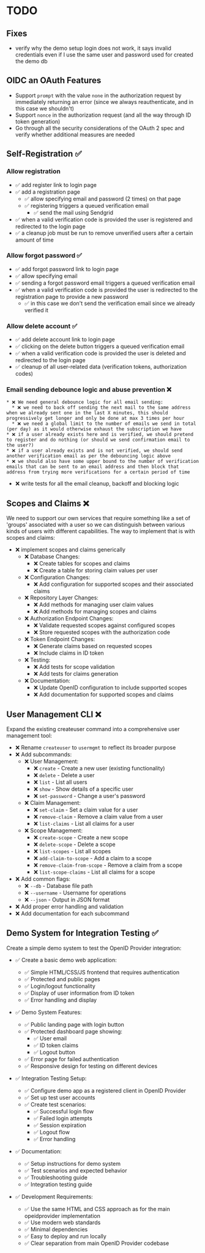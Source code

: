 # TODO

## Fixes

  * verify why the demo setup login does not work, it says invalid credentials even if I use the same user and password used for created the demo db

## OIDC an OAuth Features

  * Support `prompt` with the value `none` in the authorization request by immediately returning an error (since we always reauthenticate, and in this case we shouldn't)
  * Support `nonce` in the authorization request (and all the way through ID token generation)
  * Go through all the security considerations of the OAuth 2 spec and verify whether additional measures are needed

## Self-Registration ✅

### Allow **registration**
  * ✅ add register link to login page
  * ✅ add a registration page
    * ✅ allow specifying email and password (2 times) on that page
    * ✅ registering triggers a queued verification email
      * ✅ send the mail using Sendgrid
  * ✅ when a valid verification code is provided the user is registered and redirected to the login page
  * ✅ a cleanup job must be run to remove unverified users after a certain amount of time

### Allow **forgot password** ✅
  * ✅ add forgot password link to login page
  * ✅ allow specifying email
  * ✅ sending a forgot password email triggers a queued verification email
  * ✅ when a valid verification code is provided the user is redirected to the registration page to provide a new password
    * ✅ in this case we don't send the verification email since we already verified it

### Allow **delete account** ✅
  * ✅ add delete account link to login page
  * ✅ clicking on the delete button triggers a queued verification email
  * ✅ when a valid verification code is provided the user is deleted and redirected to the login page
  * ✅ cleanup of all user-related data (verification tokens, authorization codes)

### Email sending debounce logic and abuse prevention ❌
	* ❌ We need general debounce logic for all email sending:
	  * ❌ we need to back off sending the next mail to the same address when we already sent one in the last X minutes, this should progressively get longer and only be done at max 3 times per hour
	  * ❌ we need a global limit to the number of emails we send in total (per day) as it would otherwise exhaust the subscription we have
	* ❌ if a user already exists here and is verified, we should pretend to register and do nothing (or should we send confirmation email to the user?)
	* ❌ if a user already exists and is not verified, we should send another verification email as per the debouncing logic above
	* ❌ we should also have some upper bound to the number of verification emails that can be sent to an email address and then block that address from trying more verifications for a certain period of time
  * ❌ write tests for all the email cleanup, backoff and blocking logic

## Scopes and Claims ❌

We need to support our own services that require something like a set of 'groups' associated with a user so we can distinguish between various kinds of users with different capabilities. The way to implement that is with scopes and claims:

* ❌ implement scopes and claims generically
  * ❌ Database Changes:
    * ❌ Create tables for scopes and claims
    * ❌ Create a table for storing claim values per user
  * ❌ Configuration Changes:
    * ❌ Add configuration for supported scopes and their associated claims
  * ❌ Repository Layer Changes:
    * ❌ Add methods for managing user claim values
    * ❌ Add methods for managing scopes and claims
  * ❌ Authorization Endpoint Changes:
    * ❌ Validate requested scopes against configured scopes
    * ❌ Store requested scopes with the authorization code
  * ❌ Token Endpoint Changes:
    * ❌ Generate claims based on requested scopes
    * ❌ Include claims in ID token
  * ❌ Testing:
    * ❌ Add tests for scope validation
    * ❌ Add tests for claims generation
  * ❌ Documentation:
    * ❌ Update OpenID configuration to include supported scopes
    * ❌ Add documentation for supported scopes and claims

## User Management CLI ❌

Expand the existing createuser command into a comprehensive user management tool:

* ❌ Rename `createuser` to `usermgmt` to reflect its broader purpose
* ❌ Add subcommands:
  * ❌ User Management:
    * ❌ `create` - Create a new user (existing functionality)
    * ❌ `delete` - Delete a user
    * ❌ `list` - List all users
    * ❌ `show` - Show details of a specific user
    * ❌ `set-password` - Change a user's password
  * ❌ Claim Management:
    * ❌ `set-claim` - Set a claim value for a user
    * ❌ `remove-claim` - Remove a claim value from a user
    * ❌ `list-claims` - List all claims for a user
  * ❌ Scope Management:
    * ❌ `create-scope` - Create a new scope
    * ❌ `delete-scope` - Delete a scope
    * ❌ `list-scopes` - List all scopes
    * ❌ `add-claim-to-scope` - Add a claim to a scope
    * ❌ `remove-claim-from-scope` - Remove a claim from a scope
    * ❌ `list-scope-claims` - List all claims for a scope
* ❌ Add common flags:
  * ❌ `--db` - Database file path
  * ❌ `--username` - Username for operations
  * ❌ `--json` - Output in JSON format
* ❌ Add proper error handling and validation
* ❌ Add documentation for each subcommand

## Demo System for Integration Testing ✅

Create a simple demo system to test the OpenID Provider integration:

* ✅ Create a basic demo web application:
  * ✅ Simple HTML/CSS/JS frontend that requires authentication
  * ✅ Protected and public pages
  * ✅ Login/logout functionality
  * ✅ Display of user information from ID token
  * ✅ Error handling and display

* ✅ Demo System Features:
  * ✅ Public landing page with login button
  * ✅ Protected dashboard page showing:
    * ✅ User email
    * ✅ ID token claims
    * ✅ Logout button
  * ✅ Error page for failed authentication
  * ✅ Responsive design for testing on different devices

* ✅ Integration Testing Setup:
  * ✅ Configure demo app as a registered client in OpenID Provider
  * ✅ Set up test user accounts
  * ✅ Create test scenarios:
    * ✅ Successful login flow
    * ✅ Failed login attempts
    * ✅ Session expiration
    * ✅ Logout flow
    * ✅ Error handling

* ✅ Documentation:
  * ✅ Setup instructions for demo system
  * ✅ Test scenarios and expected behavior
  * ✅ Troubleshooting guide
  * ✅ Integration testing guide

* ✅ Development Requirements:
  * ✅ Use the same HTML and CSS approach as for the main opeidprovider implementation
  * ✅ Use modern web standards
  * ✅ Minimal dependencies
  * ✅ Easy to deploy and run locally
  * ✅ Clear separation from main OpenID Provider codebase
